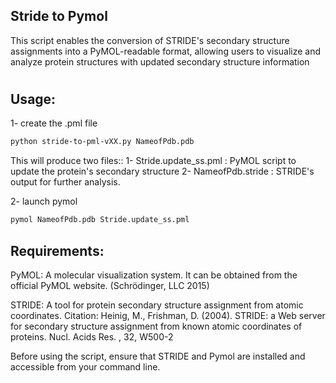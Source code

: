 ## Stride to Pymol 
This script enables the conversion of STRIDE's secondary structure assignments into a PyMOL-readable format, 
allowing users to visualize and analyze protein structures with updated secondary structure information
#
## Usage:  

1- create the .pml file
```bash
python stride-to-pml-vXX.py NameofPdb.pdb
```
This will produce two files::
      1- Stride.update_ss.pml : PyMOL script to update the protein's secondary structure
      2- NameofPdb.stride : STRIDE's output for further analysis.

2- launch pymol
```bash
pymol NameofPdb.pdb Stride.update_ss.pml
 ```
## Requirements:
PyMOL: A molecular visualization system. It can be obtained from the official PyMOL website.
(Schrödinger, LLC 2015)

STRIDE: A tool for protein secondary structure assignment from atomic coordinates.
Citation:
Heinig, M., Frishman, D. (2004). STRIDE: a Web server for secondary structure assignment from known atomic coordinates of proteins. Nucl. Acids Res. , 32, W500-2

Before using the script, ensure that STRIDE and Pymol are installed and accessible from your command line. 
